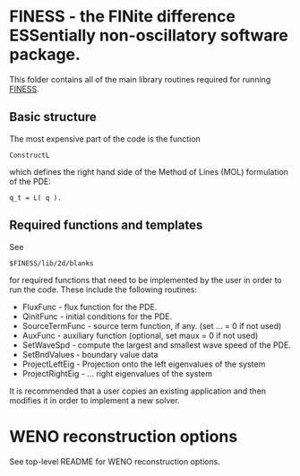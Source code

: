 FINESS - the FINite difference ESSentially non-oscillatory software package.
============================================================================

This folder contains all of the main library routines required for running
[FINESS](../..//README.md).

Basic structure
---------------

The most expensive part of the code is the function

    ConstructL

which defines the right hand side of the Method of Lines (MOL) formulation of
the PDE: 

    q_t = L( q ).

Required functions and templates
--------------------------------

See 

    $FINESS/lib/2d/blanks

for required functions that need to be implemented by the user in order to run
the code.  These include the following routines:

* FluxFunc          - flux function for the PDE.
* QinitFunc         - initial conditions for the PDE.
* SourceTermFunc    - source term function, if any.  (set ... = 0 if not used)
* AuxFunc           - auxiliary function (optional, set maux = 0 if not used)
* SetWaveSpd        - compute the largest and smallest wave speed of the PDE.
* SetBndValues      - boundary value data
* ProjectLeftEig    - Projection onto the left eigenvalues of the system
* ProjectRightEig   - ... right eigenvalues of the system

It is recommended that a user copies an existing application and then modifies
it in order to implement a new solver.

WENO reconstruction options
===========================

See top-level README for WENO reconstruction options.
